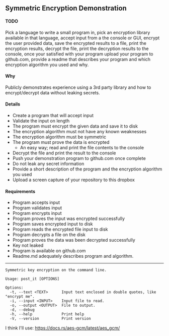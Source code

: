 ## Symmetric Encryption Demonstration 
#### TODO

Pick a language to write a small program in, pick an encryption library available in that language, accept input from a the console or GUI, encrypt the user provided data, save the encrypted results to a file, print the encryption results, decrypt the file, print the decryption results to the console, once your satisfied with your program upload your program to github.com, provide a readme that describes your program and which encryption algorithm you used and why.

#### Why
Publicly demonstrates experience using a 3rd party library and how to encrypt/decrypt data without leaking secrets. 

#### Details
- Create a program that will accept input
- Validate the input on length
- The program must encrypt the given data and save it to disk
- The encryption algorithm must not have any known weaknesses
- The encryption algorithm must be symmetric
- The program must prove the data is encrypted
    - An easy way; read and print the file contents to the console
- Decrypt the file and print the result to the console
- Push your demonstration program to github.com once complete
- Do not leak any secret information
- Provide a short description of the program and the encryption algorithm you used
- Upload a screen capture of your repository to this dropbox

#### Requirements
- Program accepts input
- Program validates input
- Program encrypts input
- Program proves the input was encrypted successfully
- Program saves encrypted input to disk
- Program reads the encrypted file input to disk
- Program decrypts a file on the disk
- Program proves the data was been decrypted successfully
- Key not leaked
- Program is available on github.com
- Readme.md adequately describes program and algorithm.

___

```shell
Symmetric key encryption on the command line.

Usage: post_it [OPTIONS]

Options:
  -t, --text <TEXT>      Input text enclosed in double quotes, like "encrypt me".
  -i, --input <INPUT>    Input file to read.
  -o, --output <OUTPUT>  File to output.
  -d, --debug            
  -h, --help             Print help
  -V, --version          Print version
```


I think I'll use:
https://docs.rs/aes-gcm/latest/aes_gcm/
